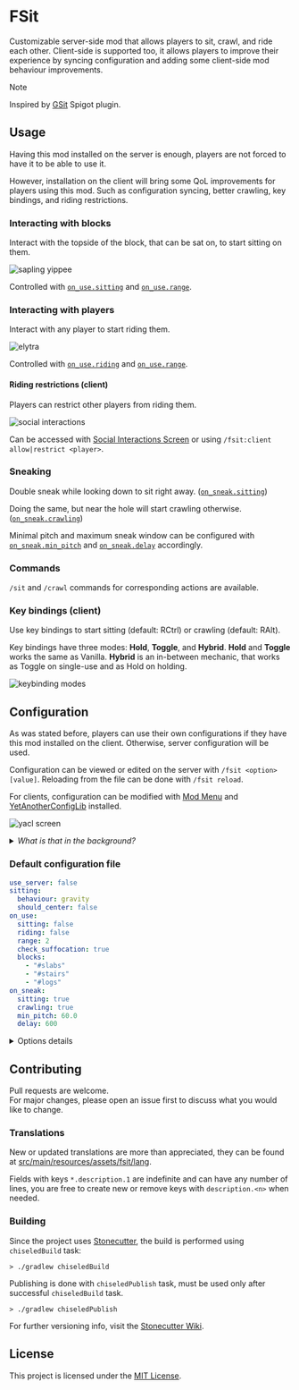 # FSit

Customizable server-side mod that allows players to sit, crawl, and ride each other.
Client-side is supported too,
it allows players to improve their experience by syncing configuration
and adding some client-side mod behaviour improvements.

> [!NOTE]
> Inspired by [GSit] Spigot plugin.

## Usage

Having this mod installed on the server is enough, players are not forced to have it to be able to use it.

However, installation on the client will bring some QoL improvements for players using this mod.
Such as configuration syncing, better crawling, key bindings, and riding restrictions.

### Interacting with blocks

Interact with the topside of the block, that can be sat on, to start sitting on them.

![sapling yippee](./public/sapling-serenity.jpg)

Controlled with [`on_use.sitting`](#on_usesitting) and [`on_use.range`](#on_userange).

### Interacting with players

Interact with any player to start riding them.

![elytra](./public/soaring-spirits.jpg)

Controlled with [`on_use.riding`](#on_useriding) and [`on_use.range`](#on_userange).

#### Riding restrictions (client)

Players can restrict other players from riding them.

![social interactions](./public/riding-restrictions.jpg)

Can be accessed with [Social Interactions Screen] or using `/fsit:client allow|restrict <player>`.

### Sneaking

Double sneak while looking down to sit right away. ([`on_sneak.sitting`](#on_sneaksitting))

Doing the same, but near the hole will start crawling otherwise. ([`on_sneak.crawling`](#on_sneakcrawling))

Minimal pitch and maximum sneak window can be configured with [`on_sneak.min_pitch`](#on_sneakmin_pitch) and [`on_sneak.delay`](#on_sneakdelay) accordingly.

### Commands

`/sit` and `/crawl` commands for corresponding actions are available.

### Key bindings (client)

Use key bindings to start sitting (default: RCtrl) or crawling (default: RAlt).

Key bindings have three modes: **Hold**, **Toggle**, and **Hybrid**.
**Hold** and **Toggle** works the same as Vanilla.
**Hybrid** is an in-between mechanic, that works as Toggle on single-use and as Hold on holding.

![keybinding modes](./public/keybinding-modes.jpg)

## Configuration

As was stated before, players can use their own configurations if they have this mod installed on the client.
Otherwise, server configuration will be used.

Configuration can be viewed or edited on the server with `/fsit <option> [value]`.
Reloading from the file can be done with `/fsit reload`.

For clients, configuration can be modified with [Mod Menu] and [YetAnotherConfigLib] installed.

![yacl screen](./public/yacl-config.jpg)

<details>
<summary><i>What is that in the background?</i></summary>

WaveTech's villager trading matrix by [cubicmetre](https://youtu.be/oJDRiV3kJJI)
designed by [mrmaxmondays](https://youtu.be/8OLzXqe3f5g). 

</details>

### Default configuration file

```yaml
use_server: false
sitting:
  behaviour: gravity
  should_center: false
on_use:
  sitting: false
  riding: false
  range: 2
  check_suffocation: true
  blocks:
    - "#slabs"
    - "#stairs"
    - "#logs"
on_sneak:
  sitting: true
  crawling: true
  min_pitch: 60.0
  delay: 600
```

<details>
<summary>Options details</summary>

### `use_server`

When set to `true`, forces all players (server) or player (client) to use server's configuration.

Players' configuration will still be received and processed by the server, but will be ignored when accessed.

Re-disabling this option does not require resynchronizing players' configuration.

### `sitting.behaviour`

Controls sitting behaviour. Possible values: `nothing`, `discard`, `gravity`.

* `nothing` – does nothing, ignores everything;
* `discard` – seats will be discarded if they do not have any supporting block underneath;
* `gravity` – seats can be pushed by fluids, pistons, etc. Will start falling without a supporting block;

### `sitting.should_center`

Place seats in the centre of the block.

### `on_use.sitting`

Allows sitting by interacting with blocks.

### `on_use.riding`

Allows riding by interacting with players.

### `on_use.range`

Interaction radius for sitting and riding features.

### `on_use.check_suffocattion`

Restricts player from completing interaction if it results in their suffocation.

### `on_use.blocks`

List of blocks and block tags that are available to interact with.

### `on_sneak.sitting`

Allows player to start sitting by double sneaking.

### `on_sneak.crawling`

Starts crawling instead of sitting if there is a hole nearby.

### `on_sneak.min_pitch`

Minimal required player's pitch to start registering sneak actions. Where -90 is straight up, and 90 is straight down.

### `on_sneak.delay`

The window between sneaks to be recognized as double sneak action. Measured in milliseconds.

</details>

## Contributing

Pull requests are welcome.  
For major changes, please open an issue first to discuss what you would like to change.

### Translations

New or updated translations are more than appreciated,
they can be found at [src/main/resources/assets/fsit/lang](./src/main/resources/assets/fsit/lang).

Fields with keys `*.description.1` are indefinite and can have any number of lines,
you are free to create new or remove keys with `description.<n>` when needed.

### Building

Since the project uses [Stonecutter], the build is performed using `chiseledBuild` task:

```shell
> ./gradlew chiseledBuild
```

Publishing is done with `chiseledPublish` task, 
must be used only after successful `chiseledBuild` task.

```shell
> ./gradlew chiseledPublish
```

For further versioning info, visit the [Stonecutter Wiki].

## License

This project is licensed under the [MIT License](./LICENSE).

[gsit]: https://github.com/Gecolay/GSit

[social interactions screen]: https://minecraft.wiki/w/Social_interactions

[mod menu]: [https://modrinth.com/mod/modmenu]
[yetanotherconfiglib]: [https://modrinth.com/mod/yacl]

[stonecutter]: https://github.com/stonecutter-versioning/stonecutter
[stonecutter wiki]: https://stonecutter.kikugie.dev
